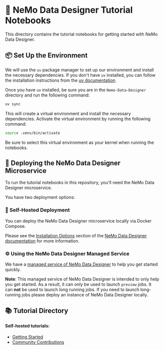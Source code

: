 # 🎨 NeMo Data Designer Tutorial Notebooks

This directory contains the tutorial notebooks for getting started with NeMo Data Designer.

## 📦 Set Up the Environment

We will use the `uv` package manager to set up our environment and install the necessary dependencies. If you don't have `uv` installed, you can follow the installation instructions from the [uv documentation](https://docs.astral.sh/uv/getting-started/installation/).

Once you have `uv` installed, be sure you are in the `Nemo-Data-Designer` directory and run the following command:

```bash
uv sync
```

This will create a virtual environment and install the necessary dependencies. Activate the virtual environment by running the following command:

```bash
source .venv/bin/activate
```

Be sure to select this virtual environment as your kernel when running the notebooks.

## 🚀 Deploying the NeMo Data Designer Microservice

To run the tutorial notebooks in this repository, you'll need the NeMo Data Designer microservice. 

You have two deployment options:


### 🐳 Self-Hosted Deployment

You can deploy the NeMo Data Designer microservice locally via Docker Compose.

Please see the [Installation Options](https://docs.nvidia.com/nemo/microservices/latest/design-synthetic-data-from-scratch-or-seeds/index.html#installation-options) section of the [NeMo Data Designer documentation](https://docs.nvidia.com/nemo/microservices/latest/design-synthetic-data-from-scratch-or-seeds/index.html) for more information.


### ⚙️ Using the NeMo Data Designer Managed Service
We have a [managed service of NeMo Data Designer](https://build.nvidia.com/nemo/data-designer) to help you get started quickly.

**Note**: This managed service of NeMo Data Designer is intended to only help you get started. As a result, it can only be used to launch `preview` jobs. It can **not** be used to launch long running jobs. If you need to launch long-running jobs please deploy an instance of NeMo Data Designer locally.


## 📚 Tutorial Directory

#### Self-hosted tutorials:
  - [Getting Started](./self-hosted-tutorials/getting-started/README.md)
  - [Community Contributions](./self-hosted-tutorials/community-contributions/README.md)
